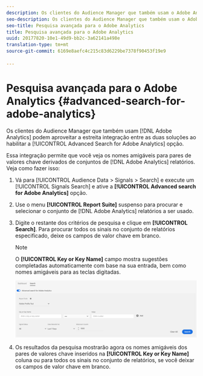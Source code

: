 ```yaml
---
description: Os clientes do Audience Manager que também usam o Adobe Analytics podem aproveitar a estreita integração entre as duas soluções ao habilitar a opção Pesquisa avançada para o Adobe Analytics.
seo-description: Os clientes do Audience Manager que também usam o Adobe Analytics podem aproveitar a estreita integração entre as duas soluções ao habilitar a opção Pesquisa avançada para o Adobe Analytics.
seo-title: Pesquisa avançada para o Adobe Analytics
title: Pesquisa avançada para o Adobe Analytics
uuid: 20177820-10e1-49d9-bb2c-3a62141a498e
translation-type: tm+mt
source-git-commit: 6169e8aefc4c215c83d6229be7378f90453f19e9

---
```



# Pesquisa avançada para o Adobe Analytics {#advanced-search-for-adobe-analytics}

Os clientes do Audience Manager que também usam [!DNL Adobe Analytics] podem aproveitar a estreita integração entre as duas soluções ao habilitar a [!UICONTROL Advanced Search for Adobe Analytics] opção.

Essa integração permite que você veja os nomes amigáveis para pares de valores chave derivados de conjuntos de [!DNL Adobe Analytics] relatórios. Veja como fazer isso:

1. Vá para [!UICONTROL Audience Data > Signals > Search] e execute um [!UICONTROL Signals Search] e ative a **[!UICONTROL Advanced search for Adobe Analytics]** opção.
1. Use o menu **[!UICONTROL Report Suite]** suspenso para procurar e selecionar o conjunto de [!DNL Adobe Analytics] relatórios a ser usado.
1. Digite o restante dos critérios de pesquisa e clique em **[!UICONTROL Search]**. Para procurar todos os sinais no conjunto de relatórios especificado, deixe os campos de valor chave em branco.
   >[!NOTE]
   >
   >O **[!UICONTROL Key or Key Name]** campo mostra sugestões completadas automaticamente com base na sua entrada, bem como nomes amigáveis para as teclas digitadas.

   ![](assets/signals-search-analytics.png)
1. Os resultados da pesquisa mostrarão agora os nomes amigáveis dos pares de valores chave inseridos na **[!UICONTROL Key or Key Name]** coluna ou para todos os sinais no conjunto de relatórios, se você deixar os campos de valor chave em branco.